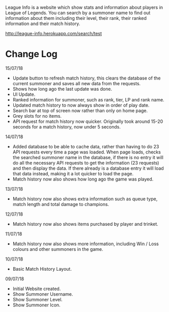 League Info is a website which show stats and information about players in League of Legends. You can search by a summoner name to find out information about them including their level, their rank, their ranked information and their match history.

http://league-info.herokuapp.com/search/test

# Change Log

15/07/18
- Update button to refresh match history, this clears the database of the current summoner and saves all new data from the requests.
- Shows how long ago the last update was done. 
- UI Update.
- Ranked information for summoner, such as rank, tier, LP and rank name.
- Updated match history to now always show in order of play date.
- Search bar at top of screen now rather than only on home page.
- Grey slots for no items.
- API request for match history now quicker. Originally took around 15-20 seconds for a match history, now under 5 seconds.

14/07/18
- Added database to be able to cache data, rather than having to do 23 API requests every time a page was loaded. When page loads, checks the searched summoner name in the database, if there is no entry it will do all the necessary API requests to get the information (23 requests) and then display the data. If there already is a database entry it will load that data instead, making it a lot quicker to load the page.
- Match history now also shows how long ago the game was played.

13/07/18
- Match history now also shows extra information such as queue type, match length and total damage to champions.

12/07/18
- Match history now also shows items purchased by player and trinket.

11/07/18
- Match history now also shows more information, including Win / Loss colours and other summoners in the game.

10/07/18
- Basic Match History Layout.

09/07/18
- Initial Website created.
- Show Summoner Username.
- Show Summoner Level.
- Show Summoner Icon.